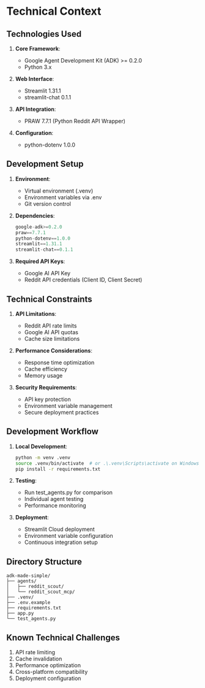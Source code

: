 # Technical Context

## Technologies Used
1. **Core Framework**:
   - Google Agent Development Kit (ADK) >= 0.2.0
   - Python 3.x

2. **Web Interface**:
   - Streamlit 1.31.1
   - streamlit-chat 0.1.1

3. **API Integration**:
   - PRAW 7.7.1 (Python Reddit API Wrapper)

4. **Configuration**:
   - python-dotenv 1.0.0

## Development Setup
1. **Environment**:
   - Virtual environment (.venv)
   - Environment variables via .env
   - Git version control

2. **Dependencies**:
   ```python
   google-adk>=0.2.0
   praw==7.7.1
   python-dotenv==1.0.0
   streamlit==1.31.1
   streamlit-chat==0.1.1
   ```

3. **Required API Keys**:
   - Google AI API Key
   - Reddit API credentials (Client ID, Client Secret)

## Technical Constraints
1. **API Limitations**:
   - Reddit API rate limits
   - Google AI API quotas
   - Cache size limitations

2. **Performance Considerations**:
   - Response time optimization
   - Cache efficiency
   - Memory usage

3. **Security Requirements**:
   - API key protection
   - Environment variable management
   - Secure deployment practices

## Development Workflow
1. **Local Development**:
   ```bash
   python -m venv .venv
   source .venv/bin/activate  # or .\.venv\Scripts\activate on Windows
   pip install -r requirements.txt
   ```

2. **Testing**:
   - Run test_agents.py for comparison
   - Individual agent testing
   - Performance monitoring

3. **Deployment**:
   - Streamlit Cloud deployment
   - Environment variable configuration
   - Continuous integration setup

## Directory Structure
```
adk-made-simple/
├── agents/
│   ├── reddit_scout/
│   └── reddit_scout_mcp/
├── .venv/
├── .env.example
├── requirements.txt
├── app.py
└── test_agents.py
```

## Known Technical Challenges
1. API rate limiting
2. Cache invalidation
3. Performance optimization
4. Cross-platform compatibility
5. Deployment configuration 